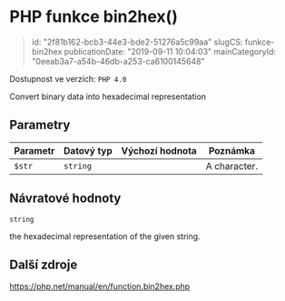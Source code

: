 PHP funkce bin2hex()
================================

> id: "2f81b162-bcb3-44e3-bde2-51276a5c99aa"
> slugCS: funkce-bin2hex
> publicationDate: "2019-09-11 10:04:03"
> mainCategoryId: "0eeab3a7-a54b-46db-a253-ca6100145648"

Dostupnost ve verzích: `PHP 4.0`

Convert binary data into hexadecimal representation


Parametry
--------------

| Parametr | Datový typ | Výchozí hodnota | Poznámka |
|-----|-----|-----|-----|
| `$str` | `string` |  | A character. |


Návratové hodnoty
----------------

`string`

the hexadecimal representation of the given string.

Další zdroje
------------

https://php.net/manual/en/function.bin2hex.php
